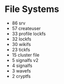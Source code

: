 # File Systems
* 86 srv
* 57 createuser
* 33 profile lockfs
* 32 lockfs
* 30 wikifs
* 23 tickfs
* 15 cluster file
* 5 signalfs v2
* 4 signalfs
* 3 wavefs
* 2 cryptfs
